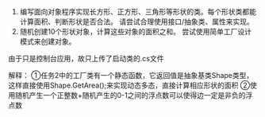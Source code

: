 1. 编写面向对象程序实现长方形、正方形、三角形等形状的类。每个形状类都能计算面积、判断形状是否合法。 请尝试合理使用接口/抽象类、属性来实现。
2. 随机创建10个形状对象，计算这些对象的面积之和。 尝试使用简单工厂设计模式来创建对象。


由于只是控制台应用，故只上传了启动类的.cs文件

解释：
①任务2中的工厂类有一个静态函数，它返回值是抽象基类Shape类型，这样直接使用Shape.GetArea();来实现动态多态，直接计算相应形状的面积
②使用随机产生一个正整数+随机产生的0-1之间的浮点数可以使得边一定是非负的浮点数

